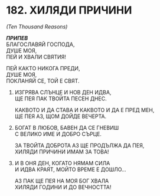 # 182. ХИЛЯДИ ПРИЧИНИ

*(Ten Thousand Reasons)*  
  
*__ПРИПЕВ__*  
БЛАГОСЛАВЯЙ ГОСПОДА,  
ДУШЕ МОЯ,  
ПЕЙ И ХВАЛИ СВЯТИЯ!  

ПЕЙ КАКТО НИКОГА ПРЕДИ,  
ДУШЕ МОЯ,  
ПОКЛАНЯЙ СЕ, ТОЙ Е СВЯТ.  
  
1. ИЗГРЯВА СЛЪНЦЕ И НОВ ДЕН ИДВА,  
    ЩЕ ПЕЯ ПАК ТВОЙТА ПЕСЕН ДНЕС.  

    КАКВОТО И ДА СТАВА И КАКВОТО И ДА Е ПРЕД МЕН,  
    ЩЕ ПЕЯ АЗ, ЩОМ ДОЙДЕ ВЕЧЕРТА.  
  
2. БОГАТ В ЛЮБОВ, БАВЕН ДА СЕ ГНЕВИШ  
    С ВЕЛИКО ИМЕ И ДОБРО СЪРЦЕ.  

    ЗА ТВОЙТА ДОБРОТА АЗ ЩЕ ПРОДЪЛЖА ДА ПЕЯ,  
    ХИЛЯДИ ПРИЧИНИ ИМАМ ЗА ТОВА!  
  
3. И В ОНЯ ДЕН, КОГАТО НЯМАМ СИЛА  
    И ИДВА КРАЯТ, МОЙТО ВРЕМЕ Е ДОШЛО...  

    АЗ ПАК ЩЕ ПЕЯ НА МОЯ БОГ ХВАЛА  
    ХИЛЯДИ ГОДИНИ И ДО ВЕЧНОСТТА!  
